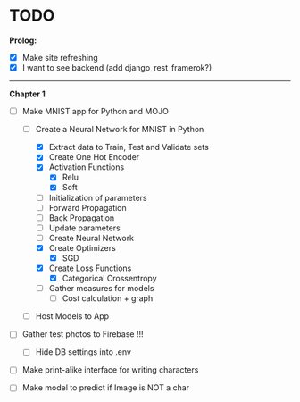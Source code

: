 # TODO

<b>Prolog:</b>

- [x] Make site refreshing
- [x] I want to see backend (add django_rest_framerok?)

---

<b>Chapter 1</b>

- [ ] Make MNIST app for Python and MOJO

  - [ ] Create a Neural Network for MNIST in Python

    - [X] Extract data to Train, Test and Validate sets
    - [X] Create One Hot Encoder
    - [X] Activation Functions 
      - [X] Relu
      - [X] Soft
    - [ ] Initialization of parameters
    - [ ] Forward Propagation
    - [ ] Back Propagation
    - [ ] Update parameters
    - [ ] Create Neural Network
    - [X] Create Optimizers
      - [X] SGD
    - [X] Create Loss Functions
      - [X] Categorical Crossentropy
    - [ ] Gather measures for models
      - [ ] Cost calculation + graph
  - [ ] Host Models to App

- [ ] Gather test photos to Firebase !!!
  - [ ] Hide DB settings into .env
- [ ] Make print-alike interface for writing characters
- [ ] Make model to predict if Image is NOT a char
